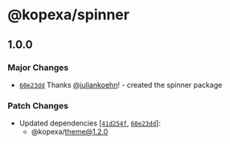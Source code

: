 # @kopexa/spinner

## 1.0.0

### Major Changes

- [`60e23dd`](https://github.com/kopexa-grc/sight/commit/60e23dda2a3f8a3514d1c278f787852fbca461b8) Thanks [@juliankoehn](https://github.com/juliankoehn)! - created the spinner package

### Patch Changes

- Updated dependencies [[`41d254f`](https://github.com/kopexa-grc/sight/commit/41d254f26929f18100eaefb84bec8b15a4d7d590), [`60e23dd`](https://github.com/kopexa-grc/sight/commit/60e23dda2a3f8a3514d1c278f787852fbca461b8)]:
  - @kopexa/theme@1.2.0
